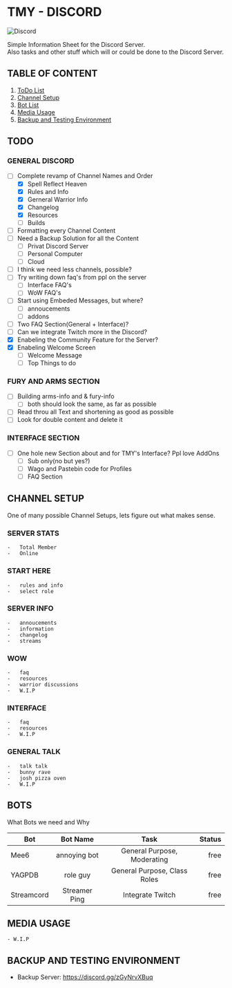 # TMY - DISCORD

![Discord](https://img.shields.io/discord/965371615414190110?label=TMY&style=for-the-badge)

Simple Information Sheet for the Discord Server.  
Also tasks and other stuff which will or could be done to the Discord Server.

## TABLE OF CONTENT

1. [ToDo List](#todo)
2. [Channel Setup](#channel-setup)
3. [Bot List](#bots)
4. [Media Usage](#media-usage)
5. [Backup and Testing Environment](#backup-and-testing-environment)

## TODO

### GENERAL DISCORD
  
- [ ] Complete revamp of Channel Names and Order
  - [x] Spell Reflect Heaven
  - [x] Rules and Info
  - [x] Gerneral Warrior Info
  - [x] Changelog
  - [x] Resources
  - [ ] Builds
- [ ] Formatting every Channel Content
- [ ] Need a Backup Solution for all the Content
  - [ ] Privat Discord Server
  - [ ] Personal Computer
  - [ ] Cloud
- [ ] I think we need less channels, possible?
- [ ] Try writing down faq's from ppl on the server
  - [ ] Interface FAQ's
  - [ ] WoW FAQ's
- [ ] Start using Embeded Messages, but where?
  - [ ] annoucements
  - [ ] addons
- [ ] Two FAQ Section(General + Interface)?
- [ ] Can we integrate Twitch more in the Discord?
- [x] Enabeling the Community Feature for the Server?
- [x] Enabeling Welcome Screen
  - [ ] Welcome Message
  - [ ] Top Things to do
  
### FURY AND ARMS SECTION

- [ ] Building arms-info and & fury-info
  - [ ] both should look the same, as far as possible
- [ ] Read throu all Text and shortening as good as possible
- [ ] Look for double content and delete it

### INTERFACE SECTION

- [ ] One hole new Section about and for TMY's Interface? Ppl love AddOns
  - [ ] Sub only(no but yes?)
  - [ ] Wago and Pastebin code for Profiles
  - [ ] FAQ Section

## CHANNEL SETUP

One of many possible Channel Setups, lets figure out what makes sense.

### SERVER STATS

    -   Total Member
    -   Online

### START HERE

    -   rules and info
    -   select role

### SERVER INFO

    -   annoucements
    -   information
    -   changelog
    -   streams

### WOW

    -   faq
    -   resources
    -   warrior discussions
    -   W.I.P

### INTERFACE

    -   faq
    -   resources
    -   W.I.P

### GENERAL TALK

    -   talk talk
    -   bunny rave
    -   josh pizza oven
    -   W.I.P

## BOTS

What Bots we need and Why

| Bot        |   Bot Name    |             Task             | Status |
| ---------- | :-----------: | :--------------------------: | -----: |
| Mee6       | annoying bot  | General Purpose, Moderating  |   free |
| YAGPDB     |   role guy    | General Purpose, Class Roles |   free |
| Streamcord | Streamer Ping |   Integrate Twitch           |   free |

## MEDIA USAGE

    - W.I.P

## BACKUP AND TESTING ENVIRONMENT

- Backup Server: <https://discord.gg/zGyNrvXBuq>
